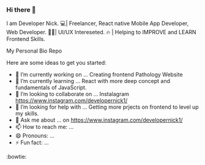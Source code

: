 ### Hi there 👋

<!--
**DEVELOPERNICK21/DEVELOPERNICK21** is a ✨ _special_ ✨ repository because its `README.md` (this file) appears on your GitHub profile.
-->

I am Developer Nick.
💻| Freelancer, React native Mobile App Developer, Web Developer.
👨‍💻| UI/UX Intereseted.
🔥 | Helping to IMPROVE and LEARN Frontend Skills.

My Personal Bio Repo

Here are some ideas to get you started:

- 🔭 I’m currently working on ... Creating frontend Pathology Website
- 🌱 I’m currently learning ... React with more deep concept and fundamentals of JavaScript.
- 👯 I’m looking to collaborate on ... Instalagram https://www.instagram.com/developernick1/
- 🤔 I’m looking for help with ... Getting more prjects on frontend to level up my skills.
- 💬 Ask me about ... on https://www.instagram.com/developernick1/
- 📫 How to reach me: ... 
- 😄 Pronouns: ...
- ⚡ Fun fact: ...

:bowtie:

